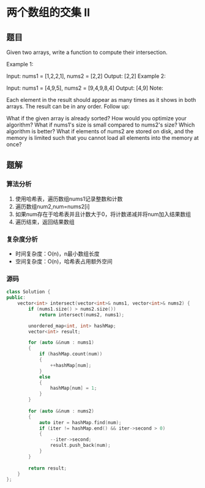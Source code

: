 # 两个数组的交集 II
## 题目
Given two arrays, write a function to compute their intersection.

Example 1:

Input: nums1 = [1,2,2,1], nums2 = [2,2]
Output: [2,2]
Example 2:

Input: nums1 = [4,9,5], nums2 = [9,4,9,8,4]
Output: [4,9]
Note:

Each element in the result should appear as many times as it shows in both arrays.
The result can be in any order.
Follow up:

What if the given array is already sorted? How would you optimize your algorithm?
What if nums1's size is small compared to nums2's size? Which algorithm is better?
What if elements of nums2 are stored on disk, and the memory is limited such that you cannot load all elements into the memory at once?

## 题解
### 算法分析
1. 使用哈希表，遍历数组nums1记录整数和计数
2. 遍历数组num2,num=nums2[i]
3. 如果num存在于哈希表并且计数大于0，将计数递减并将num加入结果数组
4. 遍历结束，返回结果数组
### 复杂度分析
+ 时间复杂度：O(n)，n最小数组长度
+ 空间复杂度：O(n)，哈希表占用额外空间
### 源码
```C++ []
class Solution {
public:
    vector<int> intersect(vector<int>& nums1, vector<int>& nums2) {
        if (nums1.size() > nums2.size())
            return intersect(nums2, nums1);

        unordered_map<int, int> hashMap;
        vector<int> result;

        for (auto &&num : nums1)
        {
            if (hashMap.count(num))
            {
                ++hashMap[num];
            }
            else
            {
                hashMap[num] = 1;
            }            
        }
        
        for (auto &&num : nums2)
        {
            auto iter = hashMap.find(num);
            if (iter != hashMap.end() && iter->second > 0)
            {
                --iter->second;
                result.push_back(num);
            }
        }
        
        return result;
    }
};